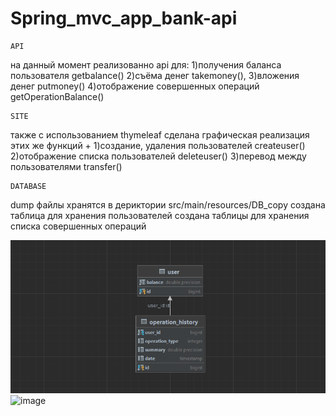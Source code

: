 # Spring_mvc_app_bank-api

    API
на данный момент реализованно api для:
1)получения баланса пользователя getbalance()
2)съёма денег takemoney(), 
3)вложения денег putmoney()
4)отображение совершенных операций getOperationBalance()

    SITE

также с использованием thymeleaf сделана графическая реализация этих же функций +
1)создание, удаления пользователей createuser()
2)отображение списка пользователей deleteuser()
3)перевод между пользователями transfer()

    DATABASE

dump файлы хранятся в дериктории src/main/resources/DB_copy 
создана таблица для хранения пользователей
создана таблицы для хранения списка совершенных операций


![img.png](img.png)![image](https://user-images.githubusercontent.com/62066130/201464400-6feb3d75-9bea-4074-bf9c-4accae32fc44.png)
